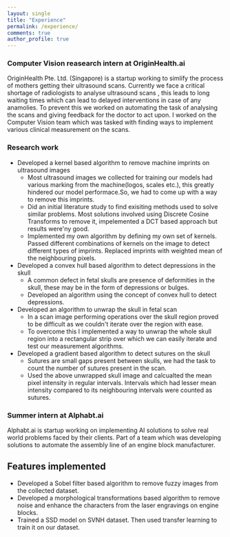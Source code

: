 ```yaml
---
layout: single
title: "Experience"
permalink: /experience/
comments: true
author_profile: true
---
```


### Computer Vision reasearch intern at OriginHealth.ai

OriginHealth Pte. Ltd. (Singapore) is a startup working to simlify the process of mothers getting their ultrasound scans. Currently we face a critical shortage of radiologists to analyse ultrasound scans , this leads to long waiting times which can lead to delayed interventions in case of any anamolies. To prevent this we worked on automating the task of analysing the scans and giving feedback for the doctor to act upon. I worked on the Computer Vision team which was tasked with finding ways to implement various clinical measurement on the scans. 
### Research work
* Developed a kernel based algorithm to remove machine imprints on ultrasound images
  * Most ultrasound images we collected for training our models had various marking from the machine(logos, scales etc.), this greatly hindered our model performace.So, we had to come up with a way to remove this imprints.
  * Did an initial literature study to find exisiting methods used to solve similar problems. Most solutions involved using Discrete Cosine Transforms to remove it, impelemented a DCT based approach but results were'ny good.
  * Implemented my own algorithm by defining my own set of kernels. Passed different combinations of kernels on the image to detect different types of imprints. Replaced imprints with weighted mean of the neighbouring pixels.
* Developed a convex hull based algorithm to detect depressions in the skull
  * A common defect in fetal skulls are presence of deformities in the skull, these may be in the form of depressions or bulges.
  * Developed an algorithm using the concept of convex hull to detect depressions.
* Developed an algorithm to unwrap the skull in fetal scan
  * In a scan image performing operations over the skull region proved to be difficult as we couldn't iterate over the region with ease.
  * To overcome this I implemented a way to unwrap the whole skull region into a rectangular strip over which we can easily iterate and test our measurement algorithms.
* Developed a gradient based algorithm to detect sutures on the skull
  * Sutures are small gaps present between skulls, we had the task to count the number of sutures present in the scan.
  * Used the above unwrapped skull image and calcualted the mean pixel intensity in regular intervals. Intervals which had lesser mean intensity compared to its neighbouring intervals were counted as sutures.

### Summer intern at Alphabt.ai

Alphabt.ai is startup working on implementing AI solutions to solve real world problems faced by their clients. Part of a team which was developing solutions to automate the assembly line of an engine block manufacturer. 
## Features implemented
* Developed a Sobel filter based algorithm to remove fuzzy images from the collected dataset.
* Developed a morphological transformations based algorithm to remove noise and enhance the characters
from the laser engravings on engine blocks.
* Trained a SSD model on SVNH dataset. Then used transfer learning to train it on our dataset.
